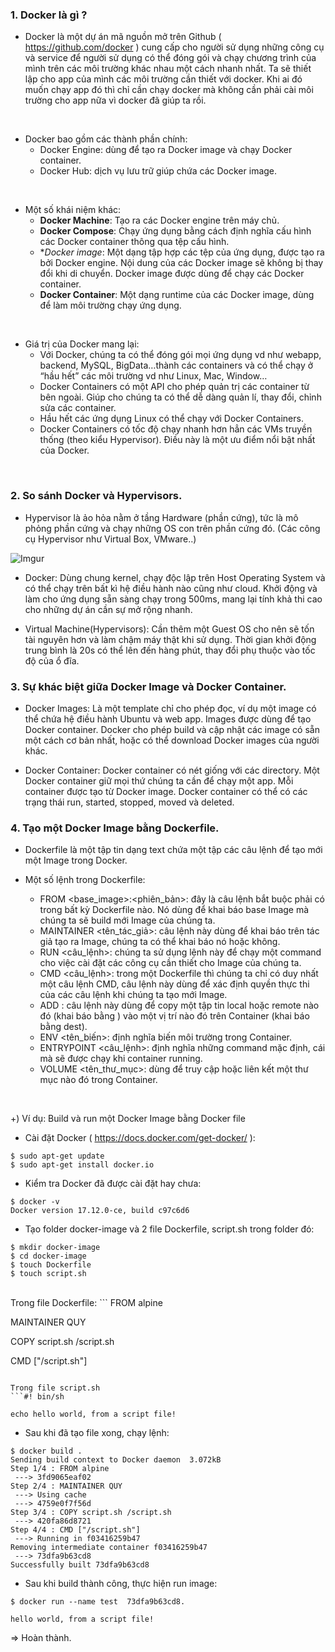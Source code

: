 ### 1. Docker là gì ? 
- Docker là một dự án mã nguồn mở trên Github ( https://github.com/docker ) cung cấp cho người sử dụng những công cụ và service để người sử dụng có thể đóng gói và chạy chương trình của mình trên các môi trường khác nhau một cách nhanh nhất.
Ta sẽ thiết lập cho app của mình các môi trường cần thiết với docker. Khi ai đó muốn chạy app đó thì chỉ cần chạy docker mà không cần phải cài môi trường cho app nữa vì docker đã giúp ta rồi.

<br/>

- Docker bao gồm các thành phần chính:
  + Docker Engine: dùng để tạo ra Docker image và chạy Docker container.
  + Docker Hub: dịch vụ lưu trữ giúp chứa các Docker image.

<br/>
 
- Một số khái niệm khác:
  + **Docker Machine**: Tạo ra các Docker engine trên máy chủ.
  + **Docker Compose**: Chạy ứng dụng bằng cách định nghĩa cấu hình các Docker container thông qua tệp cấu hình.
  + **Docker image*: Một dạng tập hợp các tệp của ứng dụng, được tạo ra bởi Docker engine. Nội dung của các Docker image sẽ không bị thay đổi khi di chuyển. Docker image được dùng để chạy các Docker container.
  + **Docker Container**: Một dạng runtime của các Docker image, dùng để làm môi trường chạy ứng dụng.
 
<br/>

- Giá trị của Docker mang lại:
  + Với Docker, chúng ta có thể đóng gói mọi ứng dụng vd như webapp, backend, MySQL, BigData…thành các containers và có thể chạy ở “hầu hết” các môi trường vd như Linux, Mac, Window…
  + Docker Containers có một API cho phép quản trị các container từ bên ngoài. Giúp cho chúng ta có thể dễ dàng quản lí, thay đổi, chỉnh sửa các container.
  + Hầu hết các ứng dụng Linux có thể chạy với Docker Containers.
  + Docker Containers có tốc độ chạy nhanh hơn hẳn các VMs truyền thống (theo kiểu Hypervisor). Điều này là một ưu điểm nổi bật nhất của Docker.
 
<br/>


### 2. So sánh Docker và Hypervisors.
- Hypervisor là ảo hỏa nằm ở tầng Hardware (phần cứng), tức là mô phỏng phần cứng và chạy những OS con trên phần cứng đó. (Các công cụ Hypervisor như Virtual Box, VMware..)

![Imgur](https://i.imgur.com/DvXRfxE.png)

- Docker: Dùng chung kernel, chạy độc lập trên Host Operating System và có thể chạy trên bất kì hệ điều hành nào cũng như cloud. Khởi động và làm cho ứng dụng sẵn sàng chạy trong 500ms, mang lại tính khả thi cao cho những dự án cần sự mở rộng nhanh.

- Virtual Machine(Hypervisors): Cần thêm một Guest OS cho nên sẽ tốn tài nguyên hơn và làm chậm máy thật khi sử dụng. Thời gian khởi động trung bình là 20s có thể lên đến hàng phút, thay đổi phụ thuộc vào tốc độ của ổ đĩa.


### 3. Sự khác biệt giữa Docker Image và Docker Container.
- Docker Images: Là một template chỉ cho phép đọc, ví dụ một image có thể chứa hệ điều hành Ubuntu và web app. Images được dùng để tạo Docker container. Docker cho phép build và cập nhật các image có sẵn một cách cơ bản nhất, hoặc có thể download Docker images của người khác.

- Docker Container: Docker container có nét giống với các directory. Một Docker container giữ mọi thứ chúng ta cần để chạy một app. Mỗi container được tạo từ Docker image. Docker container có thể có các trạng thái run, started, stopped, moved và deleted.


### 4. Tạo một Docker Image bằng Dockerfile.
- Dockerfile là một tập tin dạng text chứa một tập các câu lệnh để tạo mới một Image trong Docker.

- Một số lệnh trong Dockerfile:
  + FROM <base_image>:<phiên_bản>: đây là câu lệnh bắt buộc phải có trong bất kỳ Dockerfile nào. Nó dùng để khai báo base Image mà chúng ta sẽ build mới Image của chúng ta.
  + MAINTAINER <tên_tác_giả>: câu lệnh này dùng để khai báo trên tác giả tạo ra Image, chúng ta có thể khai báo nó hoặc không.
  + RUN <câu_lệnh>: chúng ta sử dụng lệnh này để chạy một command cho việc cài đặt các công cụ cần thiết cho Image của chúng ta.
  + CMD <câu_lệnh>: trong một Dockerfile thì chúng ta chỉ có duy nhất một câu lệnh CMD, câu lệnh này dùng để xác định quyền thực thi của các câu lệnh khi chúng ta tạo mới Image.
  + ADD <src> <dest>: câu lệnh này dùng để copy một tập tin local hoặc remote nào đó (khai báo bằng <src>) vào một vị trí nào đó trên Container (khai báo bằng dest).
  + ENV <tên_biến>: định nghĩa biến môi trường trong Container.
  + ENTRYPOINT <câu_lệnh>: định nghĩa những command mặc định, cái mà sẽ được chạy khi container running.
  + VOLUME <tên_thư_mục>: dùng để truy cập hoặc liên kết một thư mục nào đó trong Container.

<br/>

+) Ví dụ: Build và run một Docker Image bằng Docker file
- Cài đặt Docker ( https://docs.docker.com/get-docker/ ): 
```
$ sudo apt-get update
$ sudo apt-get install docker.io
```

- Kiểm tra Docker đã được cài đặt hay chưa:
```
$ docker -v
Docker version 17.12.0-ce, build c97c6d6
```

- Tạo folder docker-image và 2 file Dockerfile, script.sh trong folder đó:
```
$ mkdir docker-image
$ cd docker-image
$ touch Dockerfile
$ touch script.sh
```

<br/>
Trong file Dockerfile:
```
FROM alpine

MAINTAINER QUY

COPY script.sh /script.sh

CMD ["/script.sh"]
```

Trong file script.sh
```#! bin/sh

echo hello world, from a script file!
```

- Sau khi đã tạo file xong, chạy lệnh:
```
$ docker build .
Sending build context to Docker daemon  3.072kB
Step 1/4 : FROM alpine
 ---> 3fd9065eaf02
Step 2/4 : MAINTAINER QUY
 ---> Using cache
 ---> 4759e0f7f56d
Step 3/4 : COPY script.sh /script.sh
 ---> 420fa86d8721
Step 4/4 : CMD ["/script.sh"]
 ---> Running in f03416259b47
Removing intermediate container f03416259b47
 ---> 73dfa9b63cd8
Successfully built 73dfa9b63cd8
```

- Sau khi build thành công, thực hiện run image:
```
$ docker run --name test  73dfa9b63cd8.

hello world, from a script file!
```

=> Hoàn thành.


